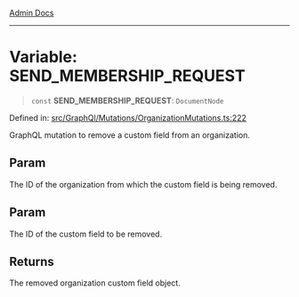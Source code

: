 [Admin Docs](/)

***

# Variable: SEND\_MEMBERSHIP\_REQUEST

> `const` **SEND\_MEMBERSHIP\_REQUEST**: `DocumentNode`

Defined in: [src/GraphQl/Mutations/OrganizationMutations.ts:222](https://github.com/PalisadoesFoundation/talawa-admin/blob/main/src/GraphQl/Mutations/OrganizationMutations.ts#L222)

GraphQL mutation to remove a custom field from an organization.

## Param

The ID of the organization from which the custom field is being removed.

## Param

The ID of the custom field to be removed.

## Returns

The removed organization custom field object.

